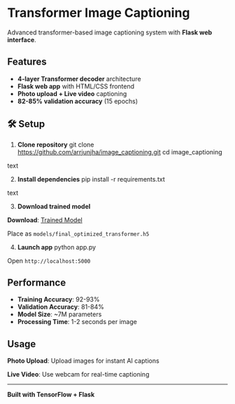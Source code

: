 # Transformer Image Captioning

Advanced transformer-based image captioning system with **Flask web interface**.

##  Features

-  **4-layer Transformer decoder** architecture
-  **Flask web app** with HTML/CSS frontend  
-  **Photo upload + Live video** captioning
-  **82-85% validation accuracy** (15 epochs)

## 🛠️ Setup

1. **Clone repository**
git clone https://github.com/arrjunjha/image_captioning.git
cd image_captioning

text

2. **Install dependencies**
pip install -r requirements.txt

text

3. **Download trained model**

 **Download**: [Trained Model](https://drive.google.com/file/d/11RdYQTKgJ7ALcq6eD0BfjSPj9TUY1vUC/view?usp=sharing)

Place as `models/final_optimized_transformer.h5`

4. **Launch app**
python app.py

Open `http://localhost:5000`


##  Performance

- **Training Accuracy**: 92-93%
- **Validation Accuracy**: 81-84%  
- **Model Size**: ~7M parameters
- **Processing Time**: 1-2 seconds per image

##  Usage

**Photo Upload**: Upload images for instant AI captions

**Live Video**: Use webcam for real-time captioning

---

**Built with TensorFlow + Flask**
